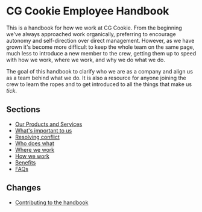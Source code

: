 # CG Cookie Employee Handbook

This is a handbook for how we work at CG Cookie. From the beginning we've always approached work organically, preferring
to encourage autonomy and self-direction over direct management. However, as we have grown it's become more difficult to keep the whole team on the same page, much less to introduce a new member to the crew, getting them up to speed with how we work, where we work, and why we do what we do.

The goal of this handbook to clarify who we are as a company and align us as a team behind what we do. It is also a resource for anyone joining the crew to learn the ropes and to get introduced to all the things that make us *tick*.

## Sections
* [Our Products and Services](https://github.com/CGCookie/handbook/blob/master/our-products-and-services.md)
* [What's important to us](https://github.com/cgcookie/handbook/blob/master/what-is-important-to-us.md)
* [Resolving conflict](https://github.com/cgcookie/handbook/blob/resolving-conflict.md)
* [Who does what](https://github.com/cgcookie/handbook/blob/master/who-does-what.md)
* [Where we work](https://github.com/cgcookie/handbook/blob/master/where-we-work.md)
* [How we work](https://github.com/cgcookie/handbook/blob/master/how-we-work.md)
* [Benefits](https://github.com/cgcookie/handbook/blob/master/benefits.md)
* [FAQs](https://github.com/cgcookie/handbook/blob/master/faqs.md)

## Changes
* [Contributing to the handbook](https://github.com/CGCookie/handbook/blob/master/CONTRIBUTING.md)
